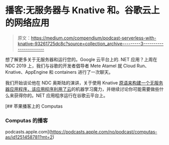 # 播客:无服务器与 Knative 和。谷歌云上的网络应用

> 原文：<https://medium.com/compendium/podcast-serverless-with-knative-93261725dc8c?source=collection_archive---------3----------------------->

想了解更多关于无服务器和运行您的。Google 云平台上的. NET 应用？上周在 NDC 2019 上，我们与谷歌的开发者倡导者 Mete Atamel 就 Cloud Run、Knative、AppEngine 和 containers 进行了一次聊天。

我们开始谈论他在 NDC 奥斯陆的演讲，关于使用 Knative [原语来构建一个无服务器应用程序，该应用程序利用了云](https://ndcoslo.com/talk/serverless-with-knative/)的机器学习魔力，并继续讨论你可能需要做些什么来获得你的。NET 应用程序运行在谷歌云平台上。

[](https://podcasts.apple.com/no/podcast/computas-as/id1251458781?mt=2) [## 苹果播客上的 Computas

### Computas 的播客

podcasts.apple.com](https://podcasts.apple.com/no/podcast/computas-as/id1251458781?mt=2)